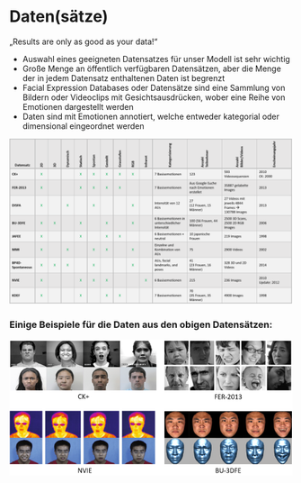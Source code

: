 <!-- #region -->
# Daten(sätze)


„Results are only as good as your data!“
* Auswahl eines geeigneten Datensatzes für unser Modell ist sehr wichtig
* Große Menge an öffentlich verfügbaren Datensätzen, aber die Menge der in jedem Datensatz enthaltenen Daten ist begrenzt
* Facial Expression Databases oder Datensätze sind eine Sammlung von Bildern oder Videoclips mit Gesichtsausdrücken, wober eine Reihe von Emotionen dargestellt werden 
* Daten sind mit Emotionen annotiert, welche entweder kategorial oder dimensional eingeordnet werden

![Datensätze im Überblick](./images/datasets.png)
<!-- #endregion -->

### Einige Beispiele für die Daten aus den obigen Datensätzen:


![Beispiele Datensätze](./images/dataset_examples.png)
